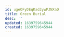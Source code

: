 ```yaml
---
id: ugeOFyDEqKad3ywPJNXaD
title: Green Burial
desc: ''
updated: 1639759645944
created: 1639759645944
---
```


